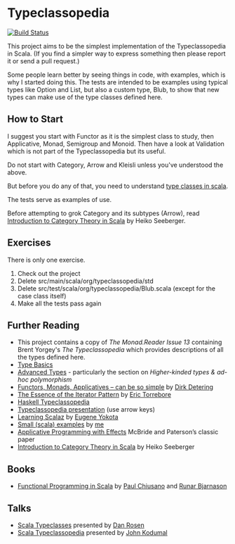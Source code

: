 Typeclassopedia
===============

[![Build Status](https://api.travis-ci.org/channingwalton/typeclassopedia.png)](https://travis-ci.org/channingwalton/typeclassopedia)

This project aims to be the simplest implementation of the Typeclassopedia in Scala.
(If you find a simpler way to express something then please report it or send a pull request.)

Some people learn better by seeing things in code, with examples, which is why I started doing this.
The tests are intended to be examples using typical types like Option and List, but also a custom type, Blub, to show that new types can make use of the type classes defined here.

How to Start
------------

I suggest you start with Functor as it is the simplest class to study, then Applicative, Monad, Semigroup and Monoid.
Then have a look at Validation which is not part of the Typeclassopedia but its useful.

Do not start with Category, Arrow and Kleisli unless you've understood the above.

But before you do any of that, you need to understand [type classes in scala](http://www.casualmiracles.com/2012/05/03/a-small-example-of-the-typeclass-pattern-in-scala/).

The tests serve as examples of use.

Before attempting to grok Category and its subtypes (Arrow), read [Introduction to Category Theory in Scala](http://hseeberger.wordpress.com/2010/11/25/introduction-to-category-theory-in-scala/) by Heiko Seeberger.

Exercises
---------
There is only one exercise. 

1. Check out the project
1. Delete src/main/scala/org/typeclassopedia/std
1. Delete src/test/scala/org/typeclassopedia/Blub.scala (except for the case class itself)
1. Make all the tests pass again

Further Reading
-------------------
* This project contains a copy of *The Monad.Reader Issue 13*  containing Brent Yorgey's *The Typeclassopedia* which provides descriptions of all the types defined here.
* [Type Basics](http://twitter.github.com/scala_school/type-basics.html)
* [Advanced Types](http://twitter.github.com/scala_school/advanced-types.html) - particularly the section on *Higher-kinded types & ad-hoc polymorphism*
* [Functors, Monads, Applicatives – can be so simple](http://thedet.wordpress.com/2012/04/28/functors-monads-applicatives-can-be-so-simple/) by [Dirk Detering](https://twitter.com/developmind)
* [The Essence of the Iterator Pattern](http://etorreborre.blogspot.com.au/2011/06/essence-of-iterator-pattern.html) by [Eric Torrebore](https://twitter.com/etorreborre)
* [Haskell Typeclassopedia](http://www.haskell.org/haskellwiki/Typeclassopedia)
* [Typeclassopedia presentation](http://typeclassopedia.bitbucket.org) (use arrow keys)
* [Learning Scalaz](http://eed3si9n.com/learning-scalaz-day1) by [Eugene Yokota](https://twitter.com/eed3si9n)
* [Small (scala) examples](http://www.casualmiracles.com/category/small-examples/) by [me](https://twitter.com/channingwalton)
* [Applicative Programming with Effects](http://www.soi.city.ac.uk/~ross/papers/Applicative.html) McBride and Paterson’s classic paper
* [Introduction to Category Theory in Scala](http://hseeberger.wordpress.com/2010/11/25/introduction-to-category-theory-in-scala/) by Heiko Seeberger

Books
-------
* [Functional Programming in Scala](http://www.amazon.co.uk/Functional-Programming-Scala-Paul-Chiusano/dp/1617290653) by [Paul Chiusano](https://twitter.com/pchiusano) and [Runar Bjarnason](https://twitter.com/runarorama)

Talks
-----
* [Scala Typeclasses](http://www.youtube.com/watch?v=sVMES4RZF-8) presented by [Dan Rosen](https://twitter.com/mergeconflict)
* [Scala Typeclassopedia](http://www.youtube.com/watch?v=IMGCDph1fNY) presented by [John Kodumal](https://twitter.com/jkodumal)

